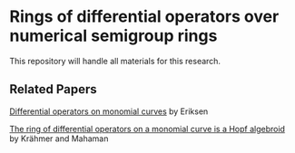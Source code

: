 # Rings of differential operators over numerical semigroup rings

This repository will handle all materials for this research.

## Related Papers
[Differential operators on monomial curves](https://www.sciencedirect.com/science/article/pii/S0021869303001443) by Eriksen

[The ring of differential operators on a monomial curve is a Hopf algebroid](https://arxiv.org/abs/2405.08490) by Krähmer and Mahaman
